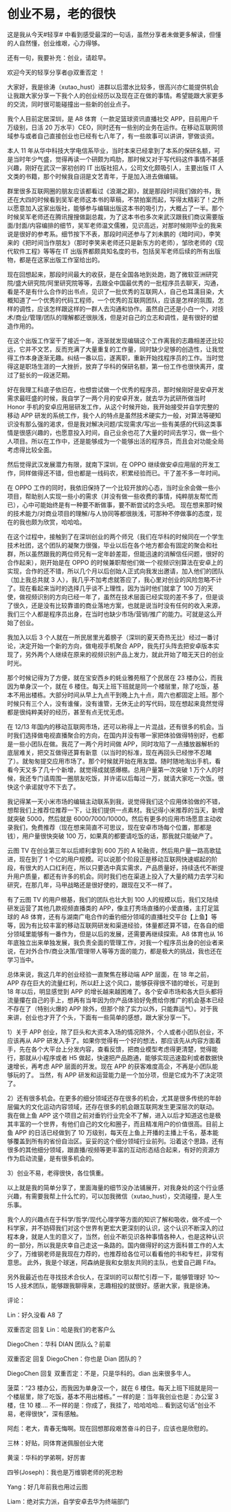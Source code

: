 # 创业不易，老的很快

这是我从今天#轻享# 中看到感受最深的一句话，虽然分享者未做更多解读，但懂的人自然懂，创业维艰，心力得够。

还有一句，我要补充：创业，请趁早。

欢迎今天的轻享分享者@双重否定 ！

大家好，我是徐涛（xutao_hust）进群以后潜水比较多，很高兴亦仁能提供机会让我跟大家分享一下我个人的创业经历以及现在正在做的事情。希望能跟大家更多的交流，同时很可能碰撞出一些新的创业点子。

我个人目前定居深圳，是 A8 体育（一款足篮球资讯直播社交 APP，目前用户千万级别，日活 20 万水平）CEO，同时还有一些别的业务在运作。在移动互联网领域参与或者自己直接创业也已经有七八年了，有一些故事可以讲讲，寥做谈资。

本人 11 年从华中科技大学电信系毕业，当时本来已经拿到了本系的保研名额，可是当时年少气盛，觉得再读一个研颇为鸡肋，那时候又对于写代码这件事情不甚感兴趣，刚好在武汉一家初创的 IT 出版社招人，公司文化颇吸引人，主要出版 IT 人文类的书籍，那个时候我自诩是文艺青年，于是加入进去做编辑。

群里很多互联网圈的朋友应该都看过《浪潮之巅》，就是那段时间我们做的书，我还在大四的时候看到吴军老师这本书的草稿，不禁拍案而起，写得太精彩了！之所以愿意加入这家出版社，能够参与编辑出版这本书的吸引力，大概占了一半。那个时候吴军老师还在腾讯搜搜做副总裁，为了这本书也多次来武汉跟我们商议需要版面/封面/内容编排的细节，吴军老师温文儒雅，见识高远，对那时候刚毕业的我来说是很好的参考系。细节按下不表，那段时间还参与了刘未鹏的《暗时间》，李笑来的《把时间当作朋友》（那时李笑来老师还只是新东方的老师），邹欣老师的《现代软件工程》等等在 IT 出版界都颇具知名度的书，包括吴军老师后续的所有出版物，都是在这家出版工作室给出的。

现在回想起来，那段时间最大的收获，是在全国各地到处跑，跑了微软亚洲研究院/盛大研究院/阿里研究院等等，去跟全中国最优秀的一批程序员去聊天，沟通，看是不是有什么合作的出书点，见识了一批优秀的互联网人，自己也耳濡目染，大概知道了一个优秀的代码工程师，一个优秀的互联网团队，应该是怎样的氛围，怎样的调性，应该怎样跟这样的一群人去沟通和协作。虽然自己还是小白一个，对技术/商业/管理/团队的理解都还很肤浅，但是对自己的立志和调性，是有很好的塑造作用的。

在这个出版工作室干了接近一年，逐渐就发现编辑这个工作离我的志趣相差还比较远，它并不文艺，反而充满了大量重复的工作量，同时缺少足够的创造性，让我觉得工作本身逐渐无趣。纠结一番以后，遂离职，重新开始找程序员的工作。当时觉得这是职场生涯的一大挫折，放弃了华科的保研名额，第一份工作也很快离开，度过了挺长的一段迷茫期。

好在我理工科底子依旧在，也想尝试做一个优秀的程序员，那时候刚好是安卓开发需求最旺盛的时候，我自学了一两个月的安卓开发，就去华为武研所做当时 Honor 手机的安卓应用层研发工作，从这个时候开始，我开始接受并自学完整的移动 APP 研发的系统工作，我个人的特点是虽然技术硬实力一般，对算法等硬知识没有那么强的渴求，但是我对解决问题/实现需求/写出一些有美感的代码这类事情是很感兴趣的，也愿意投入时间，自己业余也花了大量的时间去学习，做一些个人项目。所以在工作中，还是能够成为一个能够出活的程序员，而且会对功能全局考虑得比较全面。

然后觉得武汉发展潜力有限，就南下深圳，在 OPPO 继续做安卓应用层的开发工作，同样做得还不错，但也都是一线码农，积累经验而已。干了差不多一年时间。

在 OPPO 工作的同时，我依旧保持了一个比较开放的心态，当时业余会做一些小项目，帮助别人实现一些小的需求（并没有做一些收费的事情，纯粹朋友帮忙而已），心中可能始终是有一种要不断做事，要不断尝试的念头吧。 现在想来那时候的技术能力/对商业项目的理解/与人协同等都很肤浅，可那种不停做事的态度，现在的我也颇为欣赏，哈哈哈。

在这个过程中，接触到了在深圳创业的两个师兄（我们在华科的时候同在一个学生技术社团，这个团队的凝聚力很强，毕业以后在各个地方都会有固定的聚会和社群，所以虽然跟我的两位师兄有一定年龄差距，但能迅速的消解信任问题，很好的合作起来），刚开始是在 OPPO 的时候兼职帮他们做一个视频识别算法在安卓上的实现，合作的还不错，所以几个月以后创始人正式向我发出邀请，加入他们的团队（加上我总共就 3 人），我几乎不加考虑就答应了，我心里对创业的风险忽略不计了。现在看起来当时的选择几乎谈不上理性，因为当时他们就拿了 100 万的天使，做视频识别的方向已经一年了，虽然在技术层面已经实现的差不多了，但是谈了很久，还是没有比较靠谱的商业落地方案，也就是说当时没有任何的收入来源，我们三个人都是程序员出身，在当时也缺少市场/营销/推广的能力。可就是这么开始了创业。

我加入以后 3 个人就在一所民居里光着膀子（深圳的夏天奇热无比）经过一番讨论，决定开始一个新的方向，做电视手机聚合 APP，我先打头阵去把安卓版本实现了，另外两个人继续在原来的视频识别产品上发力，就此开始了暗无天日的创业时光。

那个时候记得为了方便，就在宝安西乡的蚝业雅苑租了个民居在 23 楼办公，而我因为单身汉一个，就在 6 楼住。每天上班下班就是同一个楼层里，除了吃饭，基本不用出楼栋。大部分时间从早上九点干到晚上九十点，周六也都固定上班。那个时候只有三个人，没有谁催，没有谁管，无休无止的写代码，现在想起来竟然觉得都是很纯粹美好的经历，甚至有点无忧无虑。

在 12/13 年国内的移动互联网市场，还可以称得上一片混战，还有很多的机会。当时我们选择做电视直播聚合的方向，在国内并没有哪一家把体验做得特别好，也都是一些小团队在做。我花了一两个月时间做 APP，同时攻陷了一点播放器解析的底层难关，把交互做得还算有新意（以当时的标准，现在再回头已经惨不忍睹了）。就匆匆提交应用市场了。那个时候就开始在用友盟。随时随地淘出手机，看看今天又多了几十个新增，就觉得成就感爆棚。总用户量第一次突破 1 万个人的时候，我还专门请周围一圈朋友吃饭，并许诺以后每过一万，就请大家吃一次饭。很快这个承诺就守不下去了。

我记得某一天小米市场的编辑主动联系到我，说觉得我们这个应用体验做的不错，想帮我们上推荐位推荐一下，让我们提供一点素材。我记得小米推荐的当天，新增就突破 5000，然后就是 6000/7000/10000。然后有更多的应用市场愿意主动收录我们，免费推荐（现在想来简直不可思议，现在安卓市场每个位置，那都是钱），用户量很快突破 100 万，如果真的都要请吃饭的话，那我就只能破产了。

云图 TV 在创业第三年以后顺利拿到 600 万的 A 轮融资，然后用户量一路高歌猛进，现在到了 1 个亿的用户规模。可以说那个阶段正是移动互联网快速崛起的阶段，有很大的人口红利在，所以只要选中真实需求，产品质量好，持续迭代不断提升用户质量，都还有许多的机会。同时我们也在渠道上投入了大量的精力去学习和研究，在那几年，马甲战略还是很好使的，跟现在又不一样了。

有了云图 TV 的用户根基，我们的团队也壮大到 100 人的规模以后，我们又陆续研发运营了其他几款视频直播类的 APP，像主打秀场直播的小爱直播，主打足篮球的 A8 体育，还有与湖南广电合作的垂钓细分领域的直播社交平台【上鱼】等等，因为有比较丰富的移动互联网研发和渠道经验，体量都还算不错，在各自的细分领域里能够有一番作为，但是以后的发展，还需要再继续探索。A8 体育也从 16 年底独立出来单独发展，我负责全面的管理工作，对我一个程序员出身的创业者来说，在对外合作/商业决策/管理带人等等方面的能力，都是极大的挑战，我也还在学习当中。

总体来说，我这几年的创业经验一直聚焦在移动端 APP 层面，在 18 年之前，APP 存在巨大的流量红利，所以赶上这个风口，能够获得很不错的增长，可是到 18 年以后，明显感觉到 APP 的增长越来越困难了。各个安卓市场和各大巨头都将流量攥在自己的手上，想再有当年因为你产品体验好免费给你推广的机会基本已经不存在了（特别火爆的 APP 除外，但那个除了实力以外，只能靠运气）。对于我来讲，创业也才开了个头，下面有一些简单的感想，跟大家分享一下。

1）关于 APP 创业，除了巨头和大资本入场的情况除外，个人或者小团队创业，不应该再从 APP 研发入手了。如果你觉得有一个好的想法，那应该先从内容方面着手，先在各个大平台上分发内容，查看反馈，把商业模型考虑得更清楚，觉得能行，那就从小程序或者 H5 做起，快速把产品跑通，能够实现迅速盈利或者数据快速增长，再考虑 APP 层面的开发。现在 APP 的获客难度高企，不再是小团队能够玩的了。 当然，有 APP 研发和运营能力是一个加分项，但是它成为不了决定项了。

2）还有很多机会。在更多的细分领域还存在很多的机会，尤其是很多传统的年龄层偏大的文化运动内容领域，还存在很多的机会跟互联网发生更深层次的联动。 我在做上鱼 APP 这个项目之前对垂钓行业完全不了解，进入以后才知道这也是极其丰富的一个世界，有他们自己的文化和圈子，而且精准用户的价值很高。目前上鱼 APP 的日活已经做到了 10 万级别，每天在上鱼上开播的主播上千名，基本能够覆盖到所有的省份自治区。妥妥的这个细分领域行业前列。沿着这个思路，还有很多的其他细分领域，跟直播/视频等更丰富的互动形态结合起来，有好的资源方作为启动流量，是有很多机会的。

3）创业不易，老得很快，各位慎重。

以上就是我的简单分享了，里面海量的细节没办法铺展开，对我身处的这个行业感兴趣，有需要我帮上什么忙的，可以加我微信（xutao_hust），交流碰撞，是人生乐事。

我个人的兴趣点在于科学/哲学/现代心理学等方面的知识了解和吸收，做不成一个科学家，并不妨碍我们对这个世界有更宏大更深刻的认识，这个认识不断深入的过程本身，就是人生的意义了，当然，创业不断见识各种事情各种人，也是这种认识的一部分，所以我是庆幸自己走这一条路的。国内做得好的这方面科普工作的人太少了，万维钢老师是我现在力荐的，也推荐给各位可以看看他的书和专栏，非常有意思。 此外，我是个球迷，阿森纳是我和女朋友共同的主队，也爱自己踢 Fifa。

另外我最近也在寻找技术合伙人，在深圳的可以帮忙引荐一下，能够管理好 10～15 人技术团队，能够跟我聊得来，志趣相投的就很好。感谢大家，我是徐涛。

评论：

Lin：好久没看 A8 了

双重否定 回复 Lin：哈是我们的老客户么

DiegoChen：华科 DIAN 团队么？前辈

双重否定 回复 DiegoChen：你也是 Dian 团队的？

DiegoChen 回复 双重否定：不是，只是华科的。dian 出来很多牛人。

菠菜：“23 楼办公，而我因为单身汉一个，就在 6 楼住。每天上班下班就是同一个楼层里，除了吃饭，基本不用出楼栋。” 一样的是：当年我创业也是：办公室 3 楼，住 10 楼…. 不一样的是：你成了，我挂了，哈哈哈哈… 看到这句话“创业不易，老得很快”，深有感触。

阿彪：老大，青春无悔啊。现在回想那段艰苦奋斗的日子，应该也是欣慰的。

三林：好贴，同体育迷佩服创业大佬

黄滚：华科的学弟啊，好厉害

四爷(Joseph)：我也是万维钢老师的死忠粉

Yang：好几年前我也用过云图

Liam：绝对实力派，自学安卓去华为终端部门